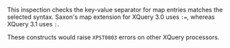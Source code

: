 This inspection checks the key-value separator for map entries matches the
selected syntax. Saxon's map extension for XQuery 3.0 uses `:=`, whereas
XQuery 3.1 uses `:`.

These constructs would raise `XPST0003` errors on other XQuery processors.
